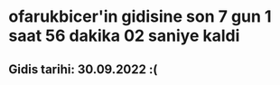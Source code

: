 # ofarukbicer'in gidisine son 7 gun 1 saat 56 dakika 02 saniye kaldi

## Gidis tarihi: 30.09.2022 :(